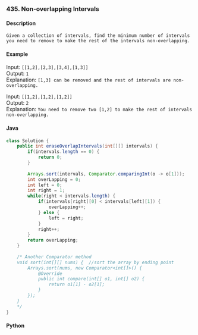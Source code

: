 ### 435. Non-overlapping Intervals
#### Description
`Given a collection of intervals, find the minimum number of intervals you need to remove to make the rest of the intervals non-overlapping.`  

#### Example
Input: `[[1,2],[2,3],[3,4],[1,3]]`  
Output: `1`  
Explanation: `[1,3] can be removed and the rest of intervals are non-overlapping.`  

Input: `[[1,2],[1,2],[1,2]]`  
Output: `2`  
Explanation: `You need to remove two [1,2] to make the rest of intervals non-overlapping.`  

#### Java
```java
class Solution {
    public int eraseOverlapIntervals(int[][] intervals) {
        if(intervals.length == 0) {
            return 0;
        }
        
        Arrays.sort(intervals, Comparator.comparingInt(o -> o[1]));
        int overLapping = 0;
        int left = 0;
        int right = 1;
        while(right < intervals.length) {
            if(intervals[right][0] < intervals[left][1]) {
                overLapping++;
            } else {
                left = right;
            }
            right++;
        }
        return overLapping;
    }
    
    /* Another Comparator method
    void sort(int[][] nums) {  //sort the array by ending point
        Arrays.sort(nums, new Comparator<int[]>() {
            @Override
            public int compare(int[] o1, int[] o2) {
                return o1[1] - o2[1];
            }
        });
    }
    */
}
```
#### Python
